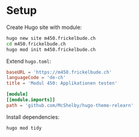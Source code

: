 # Setup

Create Hugo site with module:

```sh
hugo new site m450.frickelbude.ch
cd m450.frickelbude.ch
hugo mod init m450.frickelbude.ch
```

Extend `hugo.toml`:

```toml
baseURL = 'https://m450.frickelbude.ch'
languageCode = 'de-ch'
title = 'Modul 450: Applikationen testen'

[module]
[[module.imports]]
path = 'github.com/McShelby/hugo-theme-relearn'
```

Install dependencies:

```sh
hugo mod tidy
```
